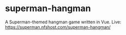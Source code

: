 # superman-hangman
A Superman-themed hangman game written in Vue. Live: https://superman.nfshost.com/superman-hangman/

